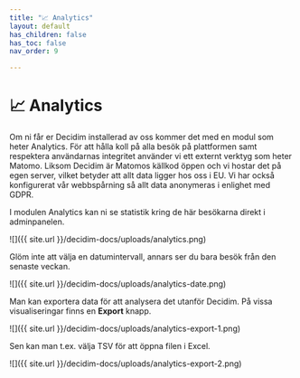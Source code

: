 ```yaml
---
title: "📈 Analytics"
layout: default
has_children: false
has_toc: false
nav_order: 9

---
```

# 📈 Analytics

Om ni får er Decidim installerad av oss kommer det med en modul som heter Analytics. För att hålla koll på alla besök på plattformen samt respektera användarnas integritet använder vi ett externt verktyg som heter Matomo. Liksom Decidim är Matomos källkod öppen och vi hostar det på egen server, vilket betyder att allt data ligger hos oss i EU. Vi har också konfigurerat vår webbspårning så allt data anonymeras i enlighet med GDPR.

I modulen Analytics kan ni se statistik kring de här besökarna direkt i adminpanelen.

![]({{ site.url }}/decidim-docs/uploads/analytics.png)

Glöm inte att välja en datumintervall, annars ser du bara besök från den senaste veckan.

![]({{ site.url }}/decidim-docs/uploads/analytics-date.png)

Man kan exportera data för att analysera det utanför Decidim. På vissa visualiseringar finns en **Export** knapp.

![]({{ site.url }}/decidim-docs/uploads/analytics-export-1.png)

Sen kan man t.ex. välja TSV för att öppna filen i Excel.

![]({{ site.url }}/decidim-docs/uploads/analytics-export-2.png)
